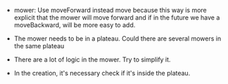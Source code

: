 * mower: Use moveForward instead move because this way is more explicit that the mower will move forward and if in the future we have a moveBackward, will be more easy to add.


* The mower needs to be in a plateau. Could there are several mowers in the same plateau
* There are a lot of logic in the mower. Try to simplify it.
* In the creation, it's necessary check if it's inside the plateau.